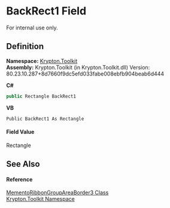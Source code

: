 # BackRect1 Field


For internal use only.



## Definition
**Namespace:** <a href="79d2eac2-21f4-54ff-7552-b20c33c30600.md">Krypton.Toolkit</a>  
**Assembly:** Krypton.Toolkit (in Krypton.Toolkit.dll) Version: 80.23.10.287+8d7660f9dc5efd033fabe008ebfb904beab6d444

**C#**
``` C#
public Rectangle BackRect1
```
**VB**
``` VB
Public BackRect1 As Rectangle
```



#### Field Value
Rectangle

## See Also


#### Reference
<a href="bd8f7c91-f78b-2e44-9ae0-219fe03c5a39.md">MementoRibbonGroupAreaBorder3 Class</a>  
<a href="79d2eac2-21f4-54ff-7552-b20c33c30600.md">Krypton.Toolkit Namespace</a>  
